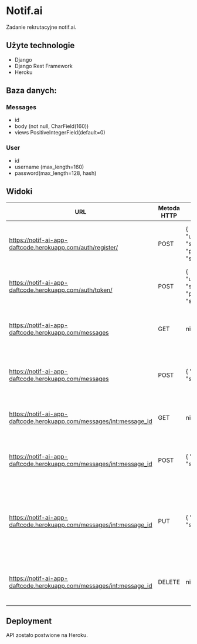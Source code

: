 # Notif.ai

Zadanie rekrutacyjne notif.ai.


## Użyte technologie
- Django
- Django Rest Framework
- Heroku

## Baza danych:

### Messages
- id
- body (not null, CharField(160))
- views PositiveIntegerField(default=0)


### User
- id
- username (max_length=160)
- password(max_length=128, hash)


## Widoki
| URL  | Metoda HTTP | Żądanie HTTP | Opis |
| ------------- | ------------- | ------------- | ------------- |
| https://notif-ai-app-daftcode.herokuapp.com/auth/register/  | POST | {     "username": "str",     "password": "str" } | Żądanie tworzy nowego użytkownika i zwraca jego login i id |
| https://notif-ai-app-daftcode.herokuapp.com/auth/token/  | POST | {     "username": "str",     "password": "str" } | Żądanie zwraca token |
| https://notif-ai-app-daftcode.herokuapp.com/messages  | GET | nie dotyczy | Żądanie tworzy nowego użytkownika i zwraca jego login i id |
| https://notif-ai-app-daftcode.herokuapp.com/messages  | POST | {     "body": "str" } | Żądanie towrzy nową wiadmomość, wymagane jest podanie tokena. |
| https://notif-ai-app-daftcode.herokuapp.com/messages/<int:message_id>  | GET | nie dotyczy | Żądanie zwraca treść wiadomości i liczbę wyświetleń. |
| https://notif-ai-app-daftcode.herokuapp.com/messages/<int:message_id>  | POST | {     "body": "str" } | Żądanie tworzy nową wiadmomość, wymagane jest podanie tokena. |
| https://notif-ai-app-daftcode.herokuapp.com/messages/<int:message_id>  | PUT | {     "body": "str" } | Żądanie aktulizuje treść wiadomości i resetuje liczbę wyświetleń, wymagane jest podanie tokena. |
| https://notif-ai-app-daftcode.herokuapp.com/messages/<int:message_id>  | DELETE | nie dotyczy | Żądanie usuwa wiadomość, wymagane jest podanie tokena. |

## Deployment 

API zostało postwione na Heroku.

